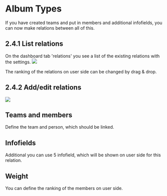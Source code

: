 # Album Types

If you have created teams and put in members and additional infofields, you can now make relations between all of this.

## 2.4.1 List relations

On the dashboard tab 'relations' you see a list of the existing relations with the settings. ![](https://github.com/XoopsDocs/wgteams-tutorial/tree/75ee7f86cfecc5d6032c62399ee136cc7d100e98/assets/2admin_relations_list.png)

The ranking of the relations on user side can be changed by drag & drop.

## 2.4.2 Add/edit relations

![](https://github.com/XoopsDocs/wgteams-tutorial/tree/75ee7f86cfecc5d6032c62399ee136cc7d100e98/assets/2admin_relations_add.png)

## Teams and members

Define the team and person, which should be linked.

## Infofields

Additional you can use 5 infofield, which will be shown on user side for this relation.

## Weight

You can define the ranking of the members on user side.


